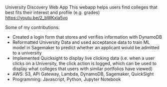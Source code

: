 University Discovery Web App
This webapp helps users find colleges that best fits their interest and profile (e.g. grades)
https://youtu.be/2_bWKxIa5vo

Some of my contributions:
* Created a login form that stores and verifies information with DynamoDB
* Reformatted University Data and used acceptance data to train ML model in Sagemaker to predict whether an applicant would be admitted to a university
* Implemented Quicksight to display live clicking data (i.e. when a user clicks on a University, the click action is logged, which can be used to display what colleges that users with similar portfolios have viewed)
* AWS: S3, API Gateway, Lambda, DynamoDB, Sagemaker, QuickSight
* Programming: Javascript, Python, Jupyter Notebook
